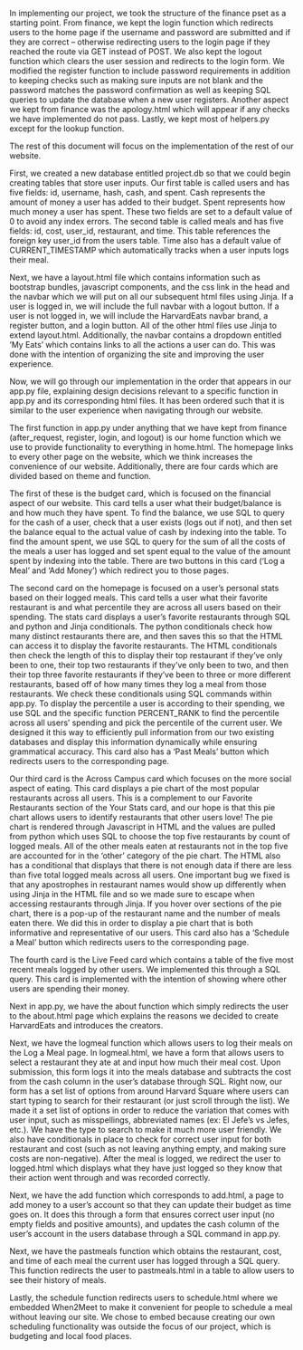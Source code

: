 In implementing our project, we took the structure of the finance pset as a starting point. From finance, we kept the login function which redirects users to the home page if the username and password are submitted and if they are correct – otherwise redirecting users to the login page if they reached the route via GET instead of POST. We also kept the logout function which clears the user session and redirects to the login form. We modified the register function to include password requirements in addition to keeping checks such as making sure inputs are not blank and the password matches the password confirmation as well as keeping SQL queries to update the database when a new user registers. Another aspect we kept from finance was the apology.html which will appear if any checks we have implemented do not pass. Lastly, we kept most of helpers.py except for the lookup function.

The rest of this document will focus on the implementation of the rest of our website.

First, we created a new database entitled project.db so that we could begin creating tables that store user inputs. Our first table is called users and has five fields: id, username, hash, cash, and spent. Cash represents the amount of money a user has added to their budget. Spent represents how much money a user has spent. These two fields are set to a default value of 0 to avoid any index errors. The second table is called meals and has five fields: id, cost, user_id, restaurant, and time. This table references the foreign key user_id from the users table. Time also has a default value of CURRENT_TIMESTAMP which automatically tracks when a user inputs logs their meal.

Next, we have a layout.html file which contains information such as bootstrap bundles, javascript components, and the css link in the head and the navbar which we will put on all our subsequent html files using Jinja. If a user is logged in, we will include the full navbar with a logout button. If a user is not logged in, we will include the HarvardEats navbar brand, a register button, and a login button. All of the other html files use Jinja to extend layout.html. Additionally, the navbar contains a dropdown entitled ‘My Eats’ which contains links to all the actions a user can do. This was done with the intention of organizing the site and improving the user experience.

Now, we will go through our implementation in the order that appears in our app.py file, explaining design decisions relevant to a specific function in app.py and its corresponding html files. It has been ordered such that it is similar to the user experience when navigating through our website.

The first function in app.py under anything that we have kept from finance (after_request, register, login, and logout) is our home function which we use to provide functionality to everything in home.html. The homepage links to every other page on the website, which we think increases the convenience of our website. Additionally, there are four cards which are divided based on theme and function.

The first of these is the budget card, which is focused on the financial aspect of our website. This card tells a user what their budget/balance is and how much they have spent. To find the balance, we use SQL to query for the cash of a user, check that a user exists (logs out if not), and then set the balance equal to the actual value of cash by indexing into the table. To find the amount spent, we use SQL to query for the sum of all the costs of the meals a user has logged and set spent equal to the value of the amount spent by indexing into the table. There are two buttons in this card (‘Log a Meal’ and ‘Add Money’) which redirect you to those pages.

The second card on the homepage is focused on a user’s personal stats based on their logged meals. This card tells a user what their favorite restaurant is and what percentile they are across all users based on their spending. The stats card displays a user’s favorite restaurants through SQL and python and Jinja conditionals. The python conditionals check how many distinct restaurants there are, and then saves this so that the HTML can access it to display the favorite restaurants. The HTML conditionals then check the length of this to display their top restaurant if they’ve only been to one, their top two restaurants if they’ve only been to two, and then their top three favorite restaurants if they’ve been to three or more different restaurants, based off of how many times they log a meal from those restaurants. We check these conditionals using SQL commands within app.py. To display the percentile a user is according to their spending, we use SQL and the specific function PERCENT_RANK to find the percentile across all users’ spending and pick the percentile of the current user. We designed it this way to efficiently pull information from our two existing databases and display this information dynamically while ensuring grammatical accuracy. This card also has a ‘Past Meals’ button which redirects users to the corresponding page.

Our third card is the Across Campus card which focuses on the more social aspect of eating. This card displays a pie chart of the most popular restaurants across all users. This is a complement to our Favorite Restaurants section of the Your Stats card, and our hope is that this pie chart allows users to identify restaurants that other users love! The pie chart is rendered through Javascript in HTML and the values are pulled from python which uses SQL to choose the top five restaurants by count of logged meals. All of the other meals eaten at restaurants not in the top five are accounted for in the ‘other’ category of the pie chart. The HTML also has a conditional that displays that there is not enough data if there are less than five total logged meals across all users. One important bug we fixed is that any apostrophes in restaurant names would show up differently when using Jinja in the HTML file and so we made sure to escape when accessing restaurants through Jinja. If you hover over sections of the pie chart, there is a pop-up of the restaurant name and the number of meals eaten there. We did this in order to display a pie chart that is both informative and representative of our users. This card also has a ‘Schedule a Meal’ button which redirects users to the corresponding page.

The fourth card is the Live Feed card which contains a table of the five most recent meals logged by other users. We implemented this through a SQL query. This card is implemented with the intention of showing where other users are spending their money.

Next in app.py, we have the about function which simply redirects the user to the about.html page which explains the reasons we decided to create HarvardEats and introduces the creators.

Next, we have the logmeal function which allows users to log their meals on the Log a Meal page. In logmeal.html, we have a form that allows users to select a restaurant they ate at and input how much their meal cost. Upon submission, this form logs it into the meals database and subtracts the cost from the cash column in the user’s database through SQL. Right now, our form has a set list of options from around Harvard Square where users can start typing to search for their restaurant (or just scroll through the list). We made it a set list of options in order to reduce the variation that comes with user input, such as misspellings, abbreviated names (ex: El Jefe’s vs Jefes, etc.). We have the type to search to make it much more user friendly. We also have conditionals in place to check for correct user input for both restaurant and cost (such as not leaving anything empty, and making sure costs are non-negative). After the meal is logged, we redirect the user to logged.html which displays what they have just logged so they know that their action went through and was recorded correctly.

Next, we have the add function which corresponds to add.html, a page to add money to a user’s account so that they can update their budget as time goes on. It does this through a form that ensures correct user input (no empty fields and positive amounts), and updates the cash column of the user’s account in the users database through a SQL command in app.py.

Next, we have the pastmeals function which obtains the restaurant, cost, and time of each meal the current user has logged through a SQL query. This function redirects the user to pastmeals.html in a table to allow users to see their history of meals.

Lastly, the schedule function redirects users to schedule.html where we embedded When2Meet to make it convenient for people to schedule a meal without leaving our site. We chose to embed because creating our own scheduling functionality was outside the focus of our project, which is budgeting and local food places.